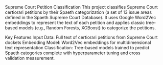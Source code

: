 Supreme Court Petition Classification
This project classifies Supreme Court certiorari petitions by their Spaeth categorization (a set of 13 issue areas defined in the Spaeth Supreme Court Database). It uses Google Word2Vec embeddings to represent the text of each petition and applies classic tree-based models (e.g., Random Forests, XGBoost) to categorize the petitions.

Key Features
Input Data: Full text of certiorari petitions from Supreme Court dockets
Embedding Model: Word2Vec embeddings for multidimensional text representation
Classification: Tree-based models trained to predict Spaeth categories complete with hyperparameter tuning and cross validation measurement.
